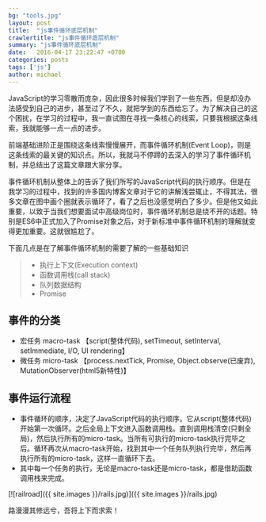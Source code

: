 ```yaml
---
bg: "tools.jpg"
layout: post
title:  "js事件循环底层机制"
crawlertitle: "js事件循环底层机制"
summary: "js事件循环底层机制"
date:   2016-04-17 23:22:47 +0700
categories: posts
tags: ['js']
author: michael
---
```

JavaScript的学习零散而庞杂，因此很多时候我们学到了一些东西，但是却没办法感受到自己的进步，甚至过了不久，就把学到的东西给忘了。为了解决自己的这个困扰，在学习的过程中，我一直试图在寻找一条核心的线索，只要我根据这条线索，我就能够一点一点的进步。

前端基础进阶正是围绕这条线索慢慢展开，而事件循环机制(Event Loop)，则是这条线索的最关键的知识点。所以，我就马不停蹄的去深入的学习了事件循环机制，并总结出了这篇文章跟大家分享。

事件循环机制从整体上的告诉了我们所写的JavaScript代码的执行顺序。但是在我学习的过程中，找到的许多国内博客文章对于它的讲解浅尝辄止，不得其法，很多文章在图中画个圈就表示循环了，看了之后也没感觉明白了多少。但是他又如此重要，以致于当我们想要面试中高级岗位时，事件循环机制总是绕不开的话题。特别是ES6中正式加入了Promise对象之后，对于新标准中事件循环机制的理解就变得更加重要。这就很尴尬了。

下面几点是在了解事件循环机制的需要了解的一些基础知识

> * 执行上下文(Execution context)
> * 函数调用栈(call stack)
> * 队列数据结构
> * Promise

## 事件的分类

- 宏任务 macro-task 【script(整体代码), setTimeout, setInterval, setImmediate, I/O, UI rendering】
- 微任务 micro-task  【process.nextTick, Promise, Object.observe(已废弃), MutationObserver(html5新特性)】

## 事件运行流程

- 事件循环的顺序，决定了JavaScript代码的执行顺序。它从script(整体代码)开始第一次循环。之后全局上下文进入函数调用栈。直到调用栈清空(只剩全局)，然后执行所有的micro-task。当所有可执行的micro-task执行完毕之后。循环再次从macro-task开始，找到其中一个任务队列执行完毕，然后再执行所有的micro-task，这样一直循环下去。
- 其中每一个任务的执行，无论是macro-task还是micro-task，都是借助函数调用栈来完成。




[![railroad]({{ site.images }}/rails.jpg)]({{ site.images }}/rails.jpg)

路漫漫其修远兮，吾将上下而求索！
